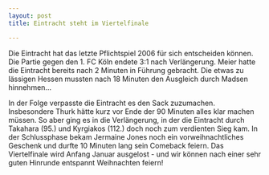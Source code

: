 ```yaml
---
layout: post
title: Eintracht steht im Viertelfinale

---
```


Die Eintracht hat das letzte Pflichtspiel 2006 für sich entscheiden können. Die Partie gegen den 1. FC Köln endete 3:1 nach Verlängerung. Meier hatte die Eintracht bereits nach 2 Minuten in Führung gebracht. Die etwas zu lässigen Hessen mussten nach 18 Minuten den Ausgleich durch Madsen hinnehmen...

In der Folge verpasste die Eintracht es den Sack zuzumachen. Insbesondere Thurk hätte kurz vor Ende der 90 Minuten alles klar machen müssen. So aber ging es in die Verlängerung, in der die Eintracht durch Takahara (95.) und Kyrgiakos (112.) doch noch zum verdienten Sieg kam. In der Schlussphase bekam Jermaine Jones noch ein vorweihnachtliches Geschenk und durfte 10 Minuten lang sein Comeback feiern. Das Viertelfinale wird Anfang Januar ausgelost - und wir können nach einer sehr guten Hinrunde entspannt Weihnachten feiern!
